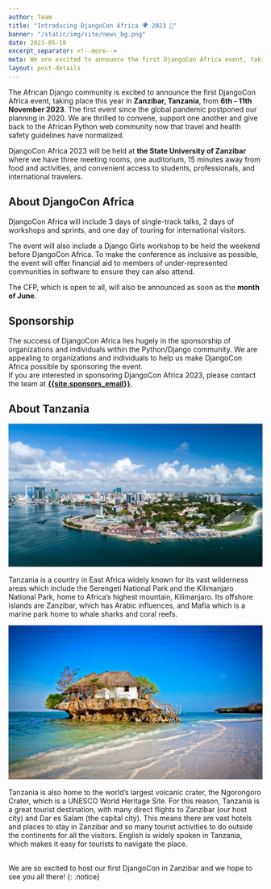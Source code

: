 ```yaml
---
author: Team
title: "Introducing DjangoCon Africa 🌍 2023 🎉"
banner: "/static/img/site/news_bg.png"
date: 2023-05-10
excerpt_separator: <!--more-->
meta: We are excited to announce the first DjangoCon Africa event, taking place this year in Zanzibar, Tanzania, from 6th - 11th November 2023!
layout: post-details
---
```


The African Django community is excited to announce the first DjangoCon Africa event, taking place this year in **Zanzibar, Tanzania**, from **6th - 11th November 2023**. The first event since the global pandemic postponed our planning in 2020. We are thrilled to convene, support one another and give back to the African Python web community now that travel and health safety guidelines have normalized. 
<!--more-->
DjangoCon Africa 2023 will be held at **the State University of Zanzibar** where we have three meeting rooms, one auditorium, 15 minutes away from food and activities, and convenient access to students, professionals, and international travelers. 
## About DjangoCon Africa
DjangoCon Africa will include 3 days of single-track talks, 2 days of workshops and sprints, and one day of touring for international visitors. <br>

The event will also include a Django Girls workshop to be held the weekend before DjangoCon Africa. To make the conference as inclusive as possible, the event will offer financial aid to members of under-represented communities in software to ensure they can also attend.<br>

The CFP, which is open to all, will also be announced as soon as the **month of June**.

## Sponsorship
The success of DjangoCon Africa lies hugely in the sponsorship of organizations and individuals within the Python/Django community. We are appealing to organizations and individuals to help us make DjangoCon Africa possible by sponsoring the event. 
<br>
If you are interested in sponsoring DjangoCon Africa 2023, please contact the team at **[{{site.sponsors_email}}](mailto:{{site.sponsors_email}})**.

## About Tanzania
<img class="post-img" src="/static/img/site/zam.webp" alt="post-image" />

Tanzania is a country in East Africa widely known for its vast wilderness areas which include the Serengeti National Park and the Kilimanjaro National Park, home to Africa’s highest mountain, Kilimanjaro. Its offshore islands are Zanzibar, which has Arabic influences, and Mafia which is a marine park home to whale sharks and coral reefs. 

<img class="post-img" src="/static/img/site/zanzibar.jpeg" alt="post-image" />

Tanzania is also home to the world’s largest volcanic crater, the Ngorongoro Crater, which is a UNESCO World Heritage Site.
For this reason, Tanzania is a great tourist destination, with many direct flights to Zanzibar (our host city) and Dar es Salam (the capital city). This means there are vast hotels and places to stay in Zanzibar and so many tourist activities to do outside the continents for all the visitors. English is widely spoken in Tanzania, which makes it easy for tourists to navigate the place.
<br><br>

We are so excited to host our first DjangoCon in Zanzibar and we hope to see you all there!
{: .notice}

